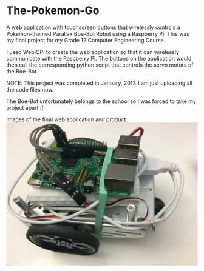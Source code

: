 # The-Pokemon-Go
A web application with touchscreen buttons that wirelessly controls a Pokemon-themed Parallax Boe-Bot Robot using a Raspberry Pi.
This was my final project for my Grade 12 Computer Engineering Course.

I used WebIOPi to create the web application so that it can wirelessly communicate with the Raspberry Pi. The buttons on the
application would then call the corresponding python script that controls the servo motors of the Boe-Bot. 

NOTE: This project was completed in January, 2017. I am just uploading all the code files now.

The Boe-Bot unfortunately belongs to the school so I was forced to take my project apart :(

Images of the final web application and product: 
![alt text](https://raw.githubusercontent.com/carrotdonut/The-Pokemon-Go/master/project_images/img1.jpg)






